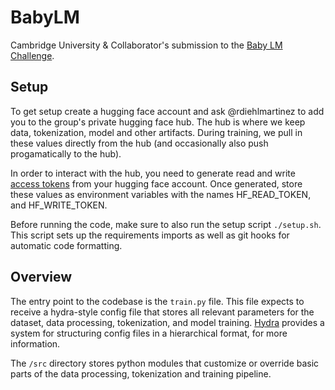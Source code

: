 # BabyLM

Cambridge University & Collaborator's submission to the [Baby LM Challenge](https://babylm.github.io/). 

## Setup 

To get setup create a hugging face account and ask @rdiehlmartinez to add you to the group's private hugging face hub. The hub is where we keep data, tokenization, model and other artifacts. During training, we pull in these values directly from the hub (and occasionally also push progamatically to the hub). 

In order to interact with the hub, you need to generate read and write [access tokens](https://huggingface.co/docs/hub/security-tokens) from your hugging face account. Once generated, store these values as environment variables with the names HF_READ_TOKEN, and HF_WRITE_TOKEN. 

Before running the code, make sure to also run the setup script `./setup.sh`. This script sets up the requirements imports as well as git hooks for automatic code formatting.

## Overview 

The entry point to the codebase is the `train.py` file. This file expects to receive a hydra-style config file that stores all relevant parameters for the dataset, data processing, tokenization, and model training. [Hydra](https://hydra.cc/docs/tutorials/structured_config/intro/) provides a system for structuring config files in a hierarchical format, for more information.

The `/src` directory stores python modules that customize or override basic parts of the data processing, tokenization and training pipeline. 